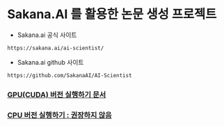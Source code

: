# Sakana.AI 를 활용한 논문 생성 프로젝트

- Sakana.ai 공식 사이트

```bash
https://sakana.ai/ai-scientist/
```

- Sakana.ai github 사이트

```bash
https://github.com/SakanaAI/AI-Scientist
```

### [GPU(CUDA) 버전 실행하기 문서](./GPU.md)

### [CPU 버전 실행하기 : 권장하지 않음](./CPU.md)
